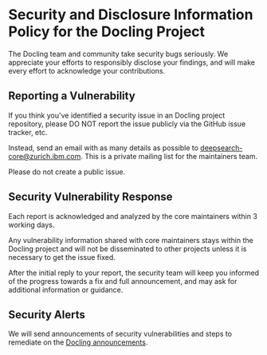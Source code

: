 # Security and Disclosure Information Policy for the Docling Project

The Docling team and community take security bugs seriously. We appreciate your efforts to responsibly disclose your findings, and will make every effort to acknowledge your contributions.

## Reporting a Vulnerability

If you think you've identified a security issue in an Docling project repository, please DO NOT report the issue publicly via the GitHub issue tracker, etc.

Instead, send an email with as many details as possible to [deepsearch-core@zurich.ibm.com](mailto:deepsearch-core@zurich.ibm.com). This is a private mailing list for the maintainers team.

Please do not create a public issue.

## Security Vulnerability Response

Each report is acknowledged and analyzed by the core maintainers within 3 working days.

Any vulnerability information shared with core maintainers stays within the Docling project and will not be disseminated to other projects unless it is necessary to get the issue fixed.

After the initial reply to your report, the security team will keep you informed of the progress towards a fix and full announcement, and may ask for additional information or guidance.

## Security Alerts

We will send announcements of security vulnerabilities and steps to remediate on the [Docling announcements](https://github.com/DS4SD/docling/discussions/categories/announcements).
